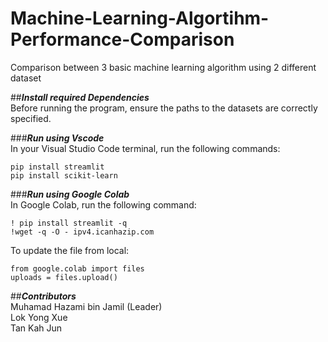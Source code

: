 # Machine-Learning-Algortihm-Performance-Comparison
Comparison between 3 basic machine learning algorithm using 2 different dataset

##***Install required Dependencies***  
Before running the program, ensure the paths to the datasets are correctly specified.

###***Run using Vscode***     
In your Visual Studio Code terminal, run the following commands:
```
pip install streamlit
pip install scikit-learn
```

###***Run using Google Colab***  
In Google Colab, run the following command:
```
! pip install streamlit -q
!wget -q -O - ipv4.icanhazip.com
```

To update the file from local:
```
from google.colab import files
uploads = files.upload()
```

##***Contributors***  
Muhamad Hazami bin Jamil (Leader)  
Lok Yong Xue  
Tan Kah Jun
